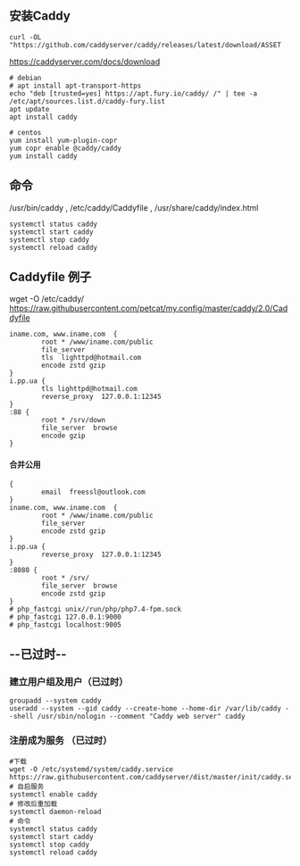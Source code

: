 ## 安装Caddy 

`curl -OL "https://github.com/caddyserver/caddy/releases/latest/download/ASSET`

https://caddyserver.com/docs/download
```
# debian
# apt install apt-transport-https
echo "deb [trusted=yes] https://apt.fury.io/caddy/ /" | tee -a /etc/apt/sources.list.d/caddy-fury.list
apt update
apt install caddy
```

```
# centos
yum install yum-plugin-copr
yum copr enable @caddy/caddy
yum install caddy
```

## 命令
/usr/bin/caddy ,  /etc/caddy/Caddyfile ,   /usr/share/caddy/index.html
```
systemctl status caddy
systemctl start caddy
systemctl stop caddy
systemctl reload caddy
```
## Caddyfile 例子
wget -O /etc/caddy/ https://raw.githubusercontent.com/petcat/my.config/master/caddy/2.0/Caddyfile   
```
iname.com, www.iname.com  {
        root * /www/iname.com/public
        file_server
        tls  lighttpd@hotmail.com
        encode zstd gzip
}
i.pp.ua { 
        tls lighttpd@hotmail.com 
        reverse_proxy  127.0.0.1:12345  
}
:88 {
        root * /srv/down
        file_server  browse
        encode gzip
}
```

#### 合并公用
```
{
        email  freessl@outlook.com
}
iname.com, www.iname.com  {
        root * /www/iname.com/public
        file_server
        encode zstd gzip
}
i.pp.ua { 
        reverse_proxy  127.0.0.1:12345  
}
:8080 {
        root * /srv/
        file_server  browse
        encode zstd gzip
}
# php_fastcgi unix//run/php/php7.4-fpm.sock
# php_fastcgi 127.0.0.1:9000
# php_fastcgi localhost:9005
```


--已过时--
----
### 建立用户组及用户（已过时）
```
groupadd --system caddy
useradd --system --gid caddy --create-home --home-dir /var/lib/caddy --shell /usr/sbin/nologin --comment "Caddy web server" caddy
```

### 注册成为服务 （已过时）
```
#下载
wget -O /etc/systemd/system/caddy.service https://raw.githubusercontent.com/caddyserver/dist/master/init/caddy.service
# 自启服务
systemctl enable caddy
# 修改后重加载
systemctl daemon-reload
# 命令
systemctl status caddy
systemctl start caddy
systemctl stop caddy
systemctl reload caddy
```
